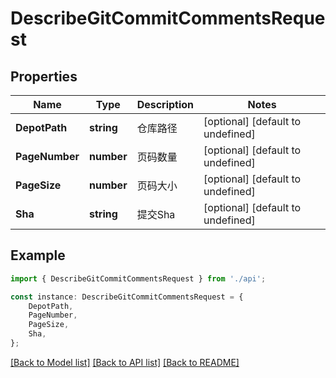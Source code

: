 # DescribeGitCommitCommentsRequest


## Properties

Name | Type | Description | Notes
------------ | ------------- | ------------- | -------------
**DepotPath** | **string** | 仓库路径 | [optional] [default to undefined]
**PageNumber** | **number** | 页码数量 | [optional] [default to undefined]
**PageSize** | **number** | 页码大小 | [optional] [default to undefined]
**Sha** | **string** | 提交Sha | [optional] [default to undefined]

## Example

```typescript
import { DescribeGitCommitCommentsRequest } from './api';

const instance: DescribeGitCommitCommentsRequest = {
    DepotPath,
    PageNumber,
    PageSize,
    Sha,
};
```

[[Back to Model list]](../README.md#documentation-for-models) [[Back to API list]](../README.md#documentation-for-api-endpoints) [[Back to README]](../README.md)
